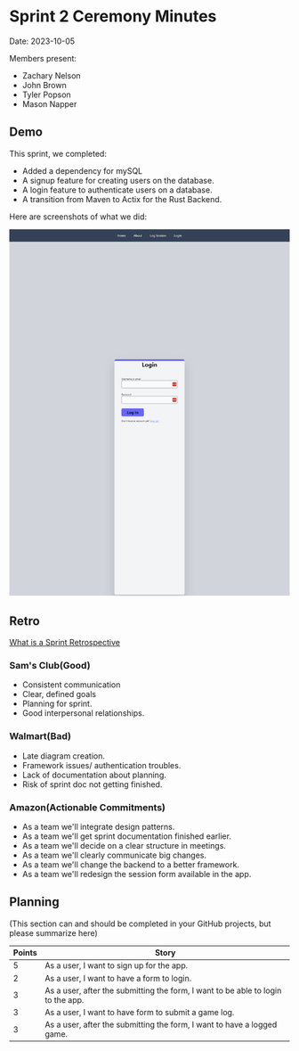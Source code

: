 # Sprint 2 Ceremony Minutes
  
Date: 2023-10-05

Members present:

* Zachary Nelson
* John Brown
* Tyler Popson
* Mason Napper
  
## Demo

This sprint, we completed:

* Added a dependency for mySQL
* A signup feature for creating users on the database.
* A login feature to authenticate users on a database.
* A transition from Maven to Actix for the Rust Backend.

Here are screenshots of what we did:

![Login form](/doc/images/Login1.PNG)


## Retro

[What is a Sprint Retrospective](https://www.scrum.org/resources/what-is-a-sprint-retrospective)

### Sam's Club(Good)
* Consistent communication
* Clear, defined goals
* Planning for sprint.
* Good interpersonal relationships.

### Walmart(Bad)

* Late diagram creation.
* Framework issues/ authentication troubles.
* Lack of documentation about planning. 
* Risk of sprint doc not getting finished.

### Amazon(Actionable Commitments)

* As a team we'll integrate design patterns.
* As a team we'll get sprint documentation finished earlier.
* As a team we'll decide on a clear structure in meetings.
* As a team we'll clearly communicate big changes.
* As a team we'll change the backend to a better framework.
* As a team we'll redesign the session form available in the app.

## Planning

(This section can and should be completed in your GitHub projects, but please summarize here)

| Points | Story                                                                            |
|--------|----------------------------------------------------------------------------------|
| 5      | As a user, I want to sign up for the app.                                        |
| 2      | As a user, I want to have a form to login.                                       |
| 3      | As a user, after the submitting the form, I want to be able to login to the app. |
| 3      | As a user, I want to have form to submit a game log.                             |
| 3      | As a user, after the submitting the form, I want to have a logged game.          |

